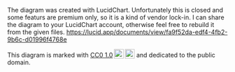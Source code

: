 The diagram was created with LucidChart. Unfortunately this is closed and some featurs are premium only, so it is a kind of vendor lock-in. I can share the diagram to your LucidChart account, otherwise feel free to rebuild it from the given files.
<https://lucid.app/documents/view/fa9f52da-edf4-4fb2-9b6c-d01996f4768e>

 <p xmlns:cc="http://creativecommons.org/ns#" >This diagram is marked with <a href="http://creativecommons.org/publicdomain/zero/1.0?ref=chooser-v1" target="_blank" rel="license noopener noreferrer" style="display:inline-block;">CC0 1.0<img style="height:22px!important;margin-left:3px;vertical-align:text-bottom;" src="https://mirrors.creativecommons.org/presskit/icons/cc.svg?ref=chooser-v1"><img style="height:22px!important;margin-left:3px;vertical-align:text-bottom;" src="https://mirrors.creativecommons.org/presskit/icons/zero.svg?ref=chooser-v1"></a> and dedicated to the public domain.</p> 
